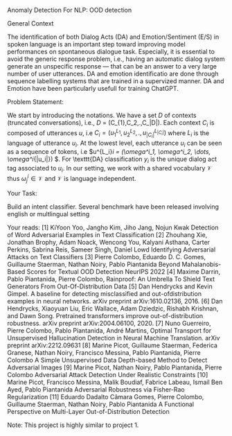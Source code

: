 Anomaly Detection For NLP: OOD detection

General Context

The identification of both Dialog Acts (DA) and Emotion/Sentiment (E/S) in spoken language is an important step toward
improving model performances on spontaneous dialogue task. Especially, it is essential to avoid the generic response
problem, i.e., having an automatic dialog system generate an unspecific response — that can be an answer to a very large
number of user utterances. DA and emotion identificatio are done through sequence labelling systems that are trained in
a supervized manner. DA and Emotion have been particularly usefull for training ChatGPT.

Problem Statement:

We start by introducing the notations. We have a set $D$ of contexts (truncated conversations), i.e., $D$
= (C_{1},C_2,.,C_|D|). Each context $C_i$ is composed of utterances $u$, i.e $C_i= (
u^{L_1}_1,u^{L_2}_2,.,u^{L_{|C_i|}}_{|C_i|})$ where $L_i$ is the language of utterance $u_i$. At the lowest level, each
utterance $u_i$ can be seen as a sequence of tokens, i.e $u^{L_i}_i = (\omega^i_1, \omega^i_2, \dots, \omega^i_{|u_i|})
$. For \texttt{DA} classification $y_i$ is the unique dialog act tag associated to $u_i$. In our setting, we work with a
shared vocabulary $\mathcal{V}$ thus $\omega^i_j \in \mathcal{V}$ and $\mathcal{V}$ is language independent.


Your Task:

Build an intent classifier. Several benchmark have been released involving english or multlingual setting

Your reads:
[1] KiYoon Yoo, Jangho Kim, Jiho Jang, Nojun Kwak Detection of Word Adversarial Examples in Text Classification
[2] Zhouhang Xie, Jonathan Brophy, Adam Noack, Wencong You, Kalyani Asthana, Carter Perkins, Sabrina Reis, Sameer Singh,
Daniel Lowd Identifying Adversarial Attacks on Text Classifiers
[3] Pierre Colombo, Eduardo D. C. Gomes, Guillaume Staerman, Nathan Noiry, Pablo Piantanida Beyond Mahalanobis-Based
Scores for Textual OOD Detection NeurIPS 2022
[4] Maxime Darrin, Pablo Piantanida, Pierre Colombo, Rainproof: An Umbrella To Shield Text Generators From
Out-Of-Distribution Data
[5] Dan Hendrycks and Kevin Gimpel. A baseline for detecting misclassified and out-ofdistribution examples in neural
networks. arXiv preprint arXiv:1610.02136, 2016.
[6] Dan Hendrycks, Xiaoyuan Liu, Eric Wallace, Adam Dziedzic, Rishabh Krishnan, and Dawn Song. Pretrained transformers
improve out-of-distribution robustness. arXiv preprint arXiv:2004.06100, 2020.
[7] Nuno Guerreiro, Pierre Colombo, Pablo Piantanida, André Martins, Optimal Transport for Unsupervised Hallucination
Detection in Neural Machine Translation. arXiv preprint arXiv:2212.09631
[8] Marine Picot, Guillaume Staerman, Federica Granese, Nathan Noiry, Francisco Messina, Pablo Piantanida, Pierre
Colombo A Simple Unsupervised Data Depth-based Method to Detect Adversarial Images
[9] Marine Picot, Nathan Noiry, Pablo Piantanida, Pierre Colombo Adversarial Attack Detection Under Realistic
Constraints
[10] Marine Picot, Francisco Messina, Malik Boudiaf, Fabrice Labeau, Ismail Ben Ayed, Pablo Piantanida Adversarial
Robustness via Fisher-Rao Regularization
[11] Eduardo Dadalto Câmara Gomes, Pierre Colombo, Guillaume Staerman, Nathan Noiry, Pablo Piantanida A Functional
Perspective on Multi-Layer Out-of-Distribution Detection

Note:
This project is highly similar to project 1.

